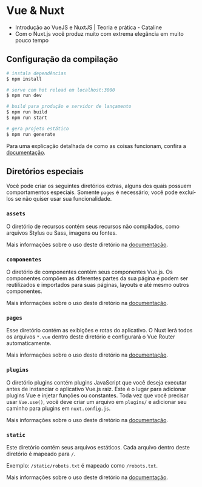 # Vue & Nuxt

- Introdução ao VueJS e NuxtJS | Teoria e prática - Cataline
- Com o Nuxt.js você produz muito com extrema elegância em muito pouco tempo

## Configuração da compilação

```bash
# instala dependências
$ npm install

# serve com hot reload em localhost:3000
$ npm run dev

# build para produção e servidor de lançamento
$ npm run build
$ npm run start

# gera projeto estático
$ npm run generate
```

Para uma explicação detalhada de como as coisas funcionam, confira a [documentação](https://nuxtjs.org).

## Diretórios especiais

Você pode criar os seguintes diretórios extras, alguns dos quais possuem comportamentos especiais. Somente `pages` é necessário; você pode excluí-los se não quiser usar sua funcionalidade.

### `assets`

O diretório de recursos contém seus recursos não compilados, como arquivos Stylus ou Sass, imagens ou fontes.

Mais informações sobre o uso deste diretório na [documentação](https://nuxtjs.org/docs/2.x/directory-structure/assets).

### `componentes`

O diretório de componentes contém seus componentes Vue.js. Os componentes compõem as diferentes partes da sua página e podem ser reutilizados e importados para suas páginas, layouts e até mesmo outros componentes.

Mais informações sobre o uso deste diretório na [documentação](https://nuxtjs.org/docs/2.x/directory-structure/components).

### `pages`

Esse diretório contém as exibições e rotas do aplicativo. O Nuxt lerá todos os arquivos `*.vue` dentro deste diretório e configurará o Vue Router automaticamente.

Mais informações sobre o uso deste diretório na [documentação](https://nuxtjs.org/docs/2.x/get-started/routing).

### `plugins`

O diretório plugins contém plugins JavaScript que você deseja executar antes de instanciar o aplicativo Vue.js raiz. Este é o lugar para adicionar plugins Vue e injetar funções ou constantes. Toda vez que você precisar usar `Vue.use()`, você deve criar um arquivo em `plugins/` e adicionar seu caminho para plugins em `nuxt.config.js`.

Mais informações sobre o uso deste diretório na [documentação](https://nuxtjs.org/docs/2.x/directory-structure/plugins).

### `static`

Este diretório contém seus arquivos estáticos. Cada arquivo dentro deste diretório é mapeado para `/`.

Exemplo: `/static/robots.txt` é mapeado como `/robots.txt`.

Mais informações sobre o uso deste diretório na [documentação](https://nuxtjs.org/docs/2.x/directory-structure/static).
